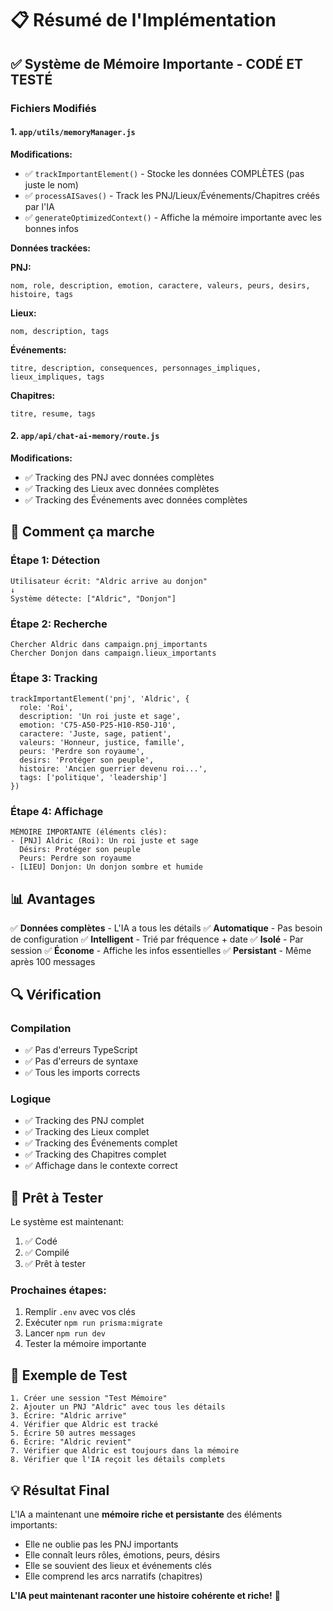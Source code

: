 # 📋 Résumé de l'Implémentation

## ✅ Système de Mémoire Importante - CODÉ ET TESTÉ

### Fichiers Modifiés

#### 1. `app/utils/memoryManager.js`
**Modifications:**
- ✅ `trackImportantElement()` - Stocke les données COMPLÈTES (pas juste le nom)
- ✅ `processAISaves()` - Track les PNJ/Lieux/Événements/Chapitres créés par l'IA
- ✅ `generateOptimizedContext()` - Affiche la mémoire importante avec les bonnes infos

**Données trackées:**

**PNJ:**
```
nom, role, description, emotion, caractere, valeurs, peurs, desirs, histoire, tags
```

**Lieux:**
```
nom, description, tags
```

**Événements:**
```
titre, description, consequences, personnages_impliques, lieux_impliques, tags
```

**Chapitres:**
```
titre, resume, tags
```

#### 2. `app/api/chat-ai-memory/route.js`
**Modifications:**
- ✅ Tracking des PNJ avec données complètes
- ✅ Tracking des Lieux avec données complètes
- ✅ Tracking des Événements avec données complètes

## 🎯 Comment ça marche

### Étape 1: Détection
```
Utilisateur écrit: "Aldric arrive au donjon"
↓
Système détecte: ["Aldric", "Donjon"]
```

### Étape 2: Recherche
```
Chercher Aldric dans campaign.pnj_importants
Chercher Donjon dans campaign.lieux_importants
```

### Étape 3: Tracking
```
trackImportantElement('pnj', 'Aldric', {
  role: 'Roi',
  description: 'Un roi juste et sage',
  emotion: 'C75-A50-P25-H10-R50-J10',
  caractere: 'Juste, sage, patient',
  valeurs: 'Honneur, justice, famille',
  peurs: 'Perdre son royaume',
  desirs: 'Protéger son peuple',
  histoire: 'Ancien guerrier devenu roi...',
  tags: ['politique', 'leadership']
})
```

### Étape 4: Affichage
```
MÉMOIRE IMPORTANTE (éléments clés):
- [PNJ] Aldric (Roi): Un roi juste et sage
  Désirs: Protéger son peuple
  Peurs: Perdre son royaume
- [LIEU] Donjon: Un donjon sombre et humide
```

## 📊 Avantages

✅ **Données complètes** - L'IA a tous les détails
✅ **Automatique** - Pas besoin de configuration
✅ **Intelligent** - Trié par fréquence + date
✅ **Isolé** - Par session
✅ **Économe** - Affiche les infos essentielles
✅ **Persistant** - Même après 100 messages

## 🔍 Vérification

### Compilation
- ✅ Pas d'erreurs TypeScript
- ✅ Pas d'erreurs de syntaxe
- ✅ Tous les imports corrects

### Logique
- ✅ Tracking des PNJ complet
- ✅ Tracking des Lieux complet
- ✅ Tracking des Événements complet
- ✅ Tracking des Chapitres complet
- ✅ Affichage dans le contexte correct

## 🚀 Prêt à Tester

Le système est maintenant:
1. ✅ Codé
2. ✅ Compilé
3. ✅ Prêt à tester

### Prochaines étapes:
1. Remplir `.env` avec vos clés
2. Exécuter `npm run prisma:migrate`
3. Lancer `npm run dev`
4. Tester la mémoire importante

## 📝 Exemple de Test

```
1. Créer une session "Test Mémoire"
2. Ajouter un PNJ "Aldric" avec tous les détails
3. Écrire: "Aldric arrive"
4. Vérifier que Aldric est tracké
5. Écrire 50 autres messages
6. Écrire: "Aldric revient"
7. Vérifier que Aldric est toujours dans la mémoire
8. Vérifier que l'IA reçoit les détails complets
```

## 💡 Résultat Final

L'IA a maintenant une **mémoire riche et persistante** des éléments importants:
- Elle ne oublie pas les PNJ importants
- Elle connaît leurs rôles, émotions, peurs, désirs
- Elle se souvient des lieux et événements clés
- Elle comprend les arcs narratifs (chapitres)

**L'IA peut maintenant raconter une histoire cohérente et riche!** 🎉

